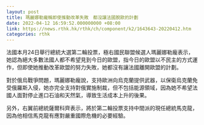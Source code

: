 ```yaml
---
layout: post
title: 瑪麗娜勒龐稱即使推動改革失敗　都沒讓法國脫歐的計劃
date: 2022-04-12 16:59:52.000000000 +08:00
link: https://news.rthk.hk/rthk/ch/component/k2/1643643-20220412.htm
categories: rthk
---
```


法國本月24日舉行總統大選第二輪投票，極右國民聯盟候選人瑪麗娜勒龐表示，她認為絕大多數法國人都不希望見到今日的歐盟，指今日的歐盟以不民主的方式運作，但即使她推動改革歐盟的努力失敗，她都沒有讓法國離開歐盟的計劃。

對於俄烏戰爭問題，瑪麗娜勒龐說，支持歐洲向烏克蘭提供武器，以保衛烏克蘭免受俄羅斯入侵，她亦完全支持對俄實施制裁，但不包括能源領域，因為她不希望法國人面對停止進口石油和天然氣，導致生活成本上升的後果。

另外，右翼前總統薩爾科齊表示，將於第二輪投票支持中間派的現任總統馬克龍，因為他相信馬克龍有應對嚴重國際危機的必要經驗。
